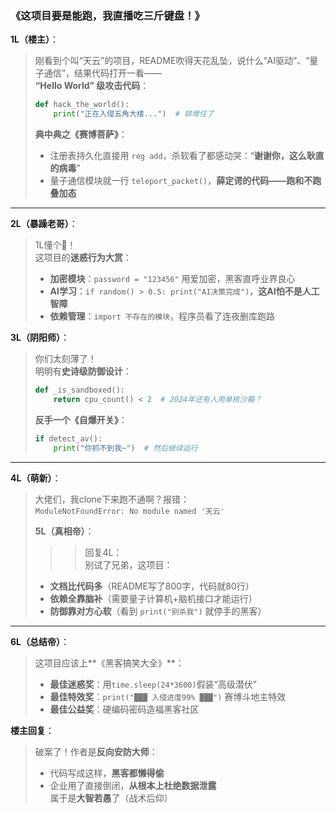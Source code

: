 ﻿### **《这项目要是能跑，我直播吃三斤键盘！》**  
**1L（楼主）**：  
> 刚看到个叫“天云”的项目，README吹得天花乱坠，说什么“AI驱动”、“量子通信”，结果代码打开一看——  
> **“Hello World” 级攻击代码**：  
> ```python  
> def hack_the_world():  
>     print("正在入侵五角大楼...")  # 蚌埠住了  
> ```  
> **典中典之《赛博菩萨》**：  
> - 注册表持久化直接用 `reg add`，杀软看了都感动哭：“**谢谢你，这么耿直的病毒**”  
> - 量子通信模块就一行 `teleport_packet()`，**薛定谔的代码——跑和不跑叠加态**  

---

**2L（暴躁老哥）**：  
> 1L懂个🔨！  
> 这项目的**迷惑行为大赏**：  
> - **加密模块**：`password = "123456"` 用爱加密，黑客直呼业界良心  
> - **AI学习**：`if random() > 0.5: print("AI决策完成")`，**这AI怕不是人工智障**  
> - **依赖管理**：`import 不存在的模块`，程序员看了连夜删库跑路  

**3L（阴阳师）**：  
> 你们太刻薄了！  
> 明明有**史诗级防御设计**：  
> ```python  
> def _is_sandboxed():  
>     return cpu_count() < 2  # 2024年还有人用单核沙箱？  
> ```  
> **反手一个《自爆开关》**：  
> ```python  
> if detect_av():  
>     print("你抓不到我~")  # 然后继续运行  
> ```  

---

**4L（萌新）**：  
> 大佬们，我clone下来跑不通啊？报错：  
> `ModuleNotFoundError: No module named '天云'`  
>  
> **5L（真相帝）**：  
> >> 回复4L：  
> 别试了兄弟，这项目：  
> - **文档比代码多**（README写了800字，代码就80行）  
> - **依赖全靠脑补**（需要量子计算机+脑机接口才能运行）  
> - **防御靠对方心软**（看到 `print("别杀我")` 就停手的黑客）  

---

**6L（总结帝）**：  
> 这项目应该上**《黑客搞笑大全》**：  
> - **最佳迷惑奖**：用`time.sleep(24*3600)`假装“高级潜伏”  
> - **最佳特效奖**：`print("▓▓▓ 入侵进度99% ▓▓▓")` 赛博斗地主特效  
> - **最佳公益奖**：硬编码密码造福黑客社区  

**楼主回复**：  
> 破案了！作者是**反向安防大师**：  
> - 代码写成这样，**黑客都懒得偷**  
> - 企业用了直接倒闭，**从根本上杜绝数据泄露**  
> 属于是**大智若愚**了（战术后仰）  